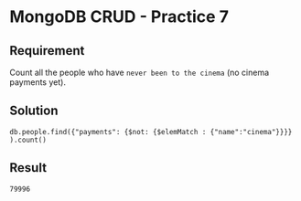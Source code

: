 # MongoDB CRUD - Practice 7

## Requirement

Count all the people who have `never been to the cinema` (no cinema payments yet).

## Solution

```agg
db.people.find({"payments": {$not: {$elemMatch : {"name":"cinema"}}}} ).count()
```

## Result

```result
79996
```
